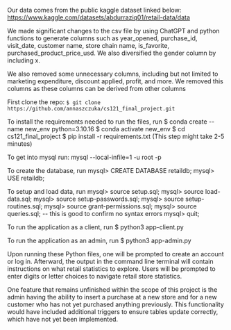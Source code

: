 Our data comes from the public kaggle dataset linked below: 
https://www.kaggle.com/datasets/abdurraziq01/retail-data/data

We made significant changes to the csv file by using ChatGPT and python functions to generate columns such as year_opened, purchase_id, visit_date, 
customer name, store chain name, is_favorite, purchased_product_price_usd. 
We also diversified the gender column by including x.

We also removed some unnecessary columns, including but not limited to marketing expenditure, discount applied, profit, and more. 
We removed this columns as these columns can be derived from other columns

First clone the repo: 
```$ git clone https://github.com/annaszczuka/cs121_final_project.git```

To install the requirements needed to run the files, run 
$ conda create --name new_env python=3.10.16 
$ conda activate new_env 
$ cd cs121_final_project 
$ pip install -r requirements.txt (This step might take 2-5 minutes)

To get into mysql run: mysql --local-infile=1 -u root -p

To create the database, run 
mysql> CREATE DATABASE retaildb; 
mysql> USE retaildb;

To setup and load data, run 
mysql> source setup.sql; 
mysql> source load-data.sql; 
mysql> source setup-passwords.sql; 
mysql> source setup-routines.sql; 
mysql> source grant-permissions.sql; 
mysql> source queries.sql; -- this is good to confirm no syntax errors mysql> quit;

To run the application as a client, run $ python3 app-client.py

To run the application as an admin, run $ python3 app-admin.py

Upon running these Python files, one will be prompted to create an account or log in. 
Afterward, the output in the command line terminal will contain instructions on what retail statistics to explore. 
Users will be prompted to enter digits or letter choices to navigate retail store statistics.

One feature that remains unfinished within the scope of this project is the admin having the ability to insert a purchase at a new store 
and for a new customer who has not yet purchased anything previously. This functionality would have included additional triggers to ensure 
tables update correctly, which have not yet been implemented.
